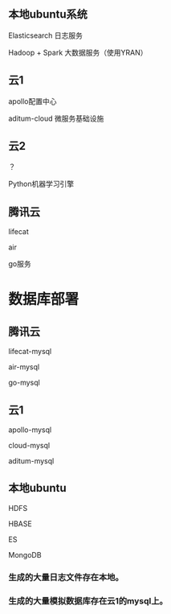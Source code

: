 ## 本地ubuntu系统

Elasticsearch 日志服务

Hadoop + Spark 大数据服务（使用YRAN）

## 云1

apollo配置中心

aditum-cloud 微服务基础设施

## 云2 

？

Python机器学习引擎

## 腾讯云

lifecat

air

go服务

# 数据库部署

## 腾讯云 

lifecat-mysql

air-mysql

go-mysql

## 云1

apollo-mysql

cloud-mysql

aditum-mysql

## 本地ubuntu

HDFS

HBASE

ES

MongoDB

### 生成的大量日志文件存在本地。

### 生成的大量模拟数据库存在云1的mysql上。